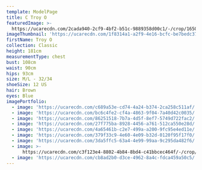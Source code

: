 ```yaml
---
template: ModelPage
title: C Troy O
featuredImage: >-
  https://ucarecdn.com/2cada940-2cf9-4bf2-b51c-9889358d00c1/-/crop/1650x881/0,128/-/preview/
imageThumbnail: 'https://ucarecdn.com/1f8314a1-a2f9-4e16-bcfc-be7bedc37dd3/'
firstName: Troy O
collection: Classic
height: 181cm
measurementType: chest
bust: 108cm
waist: 90cm
hips: 93cm
size: M/L - 32/34
shoeSize: 12 US
hair: Brown
eyes: Blue
imagePortfolio:
  - image: 'https://ucarecdn.com/c689a53e-cd74-4a24-b374-2ca258c511af/'
  - image: 'https://ucarecdn.com/bc6c4fe2-cf4a-4863-9f04-7a40d42c0035/'
  - image: 'https://ucarecdn.com/86251518-7b7a-4d5f-8ef7-5749d722fac2/'
  - image: 'https://ucarecdn.com/27f775ba-8928-4456-a761-512ca550e28d/'
  - image: 'https://ucarecdn.com/4a65461b-c2e7-499a-a200-9fc95e4ed11e/'
  - image: 'https://ucarecdn.com/379f33c9-4e60-4e09-b32d-0120f95f17f0/'
  - image: 'https://ucarecdn.com/3da5ffc5-63a4-4e99-99aa-9c295da482f6/'
  - image: >-
      https://ucarecdn.com/c3f123e4-8802-4b84-8bd4-c41bbcec464f/-/crop/1438x1100/212,0/-/preview/
  - image: 'https://ucarecdn.com/cb8ad2b0-d3ce-4962-8a4c-fdca459a50c5/'
---
```


